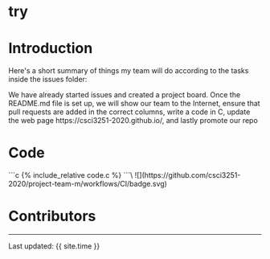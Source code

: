 # try
 <h1>Introduction</h1>
 <p> Here's a short summary of things my team will do according to the tasks inside the issues folder: </p>
 <p> We have already started issues and created a project board. Once the README.md file is set up, we will show our team to the Internet,
 ensure that pull requests are added in the correct columns, write a code in C, update the web page https://csci3251-2020.github.io/, and lastly promote our repo </p>
 <h1>Code</h1>
 ```c
 {% include_relative code.c %}
 ```\
 ![](https://github.com/csci3251-2020/project-team-m/workflows/CI/badge.svg)
 <h1>Contributors</h1>  

---
Last updated: {{ site.time }}


